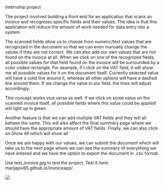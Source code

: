Internship project

The project involved building a front end for an application that scans an invoice and recognizes specific fields and their values. The idea is that this application will reduce the amount of work needed for data entry into a system. 

The scanned fields allow us to choose from numeric/text values that are recognized in the document so that we can even manually change the values if they are not correct. We can also add our own values that are not found on the invoice at all. When we click on one of the recognized fields, all possible values for that field found on the invoice will be surrounded by a color coded rectangle. For example, if I click on the VAT field, it will show me all possible values for it on the document itself. Currently selected value will have a solid line around it, whereas all other options will have a dashed line around them. If we change the value in our field, the lines will adjust accordingly. 

This concept works vice versa as well. If we click on some value on the scanned invoice itself, all possible fields where this value could be applied will light up in green. 

Another feature is that we can add multiple VAT fields and they will all behave the same. This will also affect the final summary page where we should have the appropriate amount of VAT fields. Finally, we can also click on Show All which will show all 

Once we are happy with our values, we can submit the document which will take us to the next page where we can see the summary of everytihing we have entered and we have the option to export the document in .csv format.

Use test_invoice.jpg to test the project. Test it here: marijajov65.github.io/invoiceapp/

![](fraunhoferdemo.gif)
